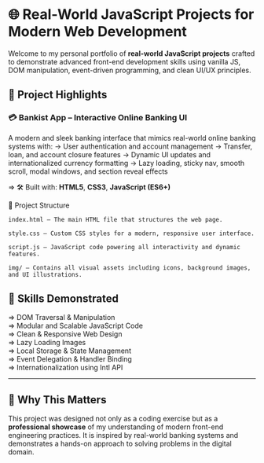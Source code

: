 # 🌐 Real-World JavaScript Projects for Modern Web Development

Welcome to my personal portfolio of **real-world JavaScript projects** crafted to demonstrate advanced front-end development skills using vanilla JS, DOM manipulation, event-driven programming, and clean UI/UX principles.


## 🚀 Project Highlights

### 💳 Bankist App – Interactive Online Banking UI
A modern and sleek banking interface that mimics real-world online banking systems with:
-> User authentication and account management
-> Transfer, loan, and account closure features
-> Dynamic UI updates and internationalized currency formatting
-> Lazy loading, sticky nav, smooth scroll, modal windows, and section reveal effects

=> 🛠️ Built with: **HTML5**, **CSS3**, **JavaScript (ES6+)**

📂 Project Structure 

    index.html – The main HTML file that structures the web page.

    style.css – Custom CSS styles for a modern, responsive user interface.

    script.js – JavaScript code powering all interactivity and dynamic features.

    img/ – Contains all visual assets including icons, background images, and UI illustrations.
                
## 🎯 Skills Demonstrated

=> DOM Traversal & Manipulation  
=> Modular and Scalable JavaScript Code  
=> Clean & Responsive Web Design  
=> Lazy Loading Images  
=> Local Storage & State Management  
=> Event Delegation & Handler Binding  
=> Internationalization using Intl API  

---

## 🧠 Why This Matters

This project was designed not only as a coding exercise but as a **professional showcase** of my understanding of modern front-end engineering practices. It is inspired by real-world banking systems and demonstrates a hands-on approach to solving problems in the digital domain.
